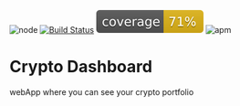 ![node](https://img.shields.io/badge/node-%3E%3D%207.0.0-blue.svg) [![Build Status](https://travis-ci.org/byverdu/crypto-dashboard.svg?branch=development)](https://travis-ci.org/byverdu/crypto-dashboard) ![coverage](./coverage.svg)
![apm](https://img.shields.io/apm/l/vim-mode.svg)



# Crypto Dashboard


webApp where you can see your crypto portfolio
